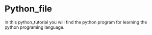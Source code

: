 # Python_file
In this python_tutorial you will find the python program for learning the python programing language.

